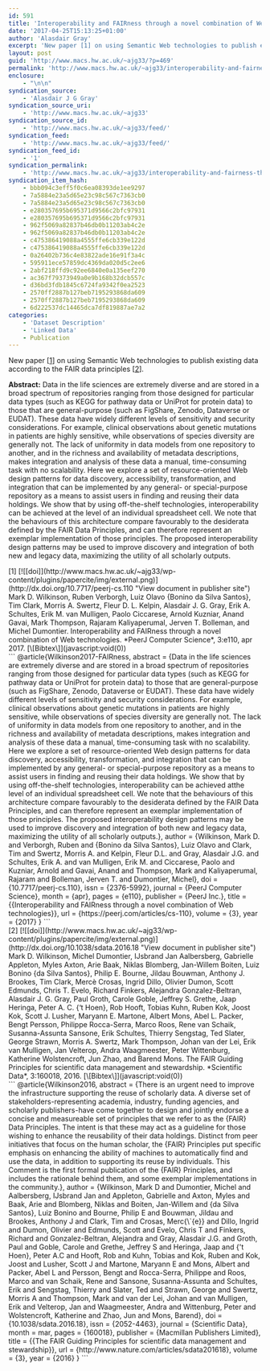 ```yaml
---
id: 591
title: 'Interoperability and FAIRness through a novel combination of Web technologies'
date: '2017-04-25T15:13:25+01:00'
author: 'Alasdair Gray'
excerpt: 'New paper [1] on using Semantic Web technologies to publish existing data according to the FAIR data principles [2]. Abstract: Data in the life sciences are extremely diverse and are stored in a broad spectrum of repositories ranging from those designed for particular data types (such as KEGG for pathway data or UniProt for protein [&hellip;]'
layout: post
guid: 'http://www.macs.hw.ac.uk/~ajg33/?p=469'
permalink: 'http://www.macs.hw.ac.uk/~ajg33/interoperability-and-fairness-through-a-novel-combination-of-web-technologies/'
enclosure:
    - "\n\n"
syndication_source:
    - 'Alasdair J G Gray'
syndication_source_uri:
    - 'http://www.macs.hw.ac.uk/~ajg33'
syndication_source_id:
    - 'http://www.macs.hw.ac.uk/~ajg33/feed/'
syndication_feed:
    - 'http://www.macs.hw.ac.uk/~ajg33/feed/'
syndication_feed_id:
    - '1'
syndication_permalink:
    - 'http://www.macs.hw.ac.uk/~ajg33/interoperability-and-fairness-through-a-novel-combination-of-web-technologies/'
syndication_item_hash:
    - bbb094c3eff5f0c6ea08393de1ee9297
    - 7a5884e23a5d65e23c98c567c7363cb0
    - 7a5884e23a5d65e23c98c567c7363cb0
    - e280357695b695371d9566c2bfc97931
    - e280357695b695371d9566c2bfc97931
    - 962f5069a82837b46db0b11203ab4c2e
    - 962f5069a82837b46db0b11203ab4c2e
    - c475386419088a4555ffe6cb339e122d
    - c475386419088a4555ffe6cb339e122d
    - 0a26402b736c4e83822ade16e91f3a4c
    - 595911ece57859dc4369da020d5c2ee6
    - 2abf218ffd9c92ee6840e0a135eef270
    - ac367f79373949a0e9b168b32dcb557c
    - d36bd3fdb1845c6724fa9342f0ea2523
    - 2570ff2887b127beb7195293868da609
    - 2570ff2887b127beb7195293868da609
    - 6d222537dc14465dca7df819887ae7a2
categories:
    - 'Dataset Description'
    - 'Linked Data'
    - Publication
---
```


New paper \[[1](http://www.macs.hw.ac.uk/~ajg33/interoperability-and-fairness-through-a-novel-combination-of-web-technologies/#paperkey_2)\] on using Semantic Web technologies to publish existing data according to the FAIR data principles \[[2](http://www.macs.hw.ac.uk/~ajg33/interoperability-and-fairness-through-a-novel-combination-of-web-technologies/#paperkey_3)\].

**Abstract:** Data in the life sciences are extremely diverse and are stored in a broad spectrum of repositories ranging from those designed for particular data types (such as KEGG for pathway data or UniProt for protein data) to those that are general-purpose (such as FigShare, Zenodo, Dataverse or EUDAT). These data have widely different levels of sensitivity and security considerations. For example, clinical observations about genetic mutations in patients are highly sensitive, while observations of species diversity are generally not. The lack of uniformity in data models from one repository to another, and in the richness and availability of metadata descriptions, makes integration and analysis of these data a manual, time-consuming task with no scalability. Here we explore a set of resource-oriented Web design patterns for data discovery, accessibility, transformation, and integration that can be implemented by any general- or special-purpose repository as a means to assist users in finding and reusing their data holdings. We show that by using off-the-shelf technologies, interoperability can be achieved at the level of an individual spreadsheet cell. We note that the behaviours of this architecture compare favourably to the desiderata defined by the FAIR Data Principles, and can therefore represent an exemplar implementation of those principles. The proposed interoperability design patterns may be used to improve discovery and integration of both new and legacy data, maximizing the utility of all scholarly outputs.

<div class="papercite_entry" id="paperkey_2">[1] [![[doi]](http://www.macs.hw.ac.uk/~ajg33/wp-content/plugins/papercite/img/external.png)](http://dx.doi.org/10.7717/peerj-cs.110 "View document in publisher site") Mark D. Wilkinson, Ruben Verborgh, Luiz Olavo {Bonino da Silva Santos}, Tim Clark, Morris A. Swertz, Fleur D. L. Kelpin, Alasdair J. G. Gray, Erik A. Schultes, Erik M. van Mulligen, Paolo Ciccarese, Arnold Kuzniar, Anand Gavai, Mark Thompson, Rajaram Kaliyaperumal, Jerven T. Bolleman, and Michel Dumontier. Interoperability and FAIRness through a novel combination of Web technologies. *PeerJ Computer Science*, 3:e110, apr 2017.   
[\[Bibtex\]](javascript:void(0))</div><div class="papercite_bibtex" id="papercite_2_block">```
@article{Wilkinson2017-FAIRness,
abstract = {Data in the life sciences are extremely diverse and are stored in a broad spectrum of repositories ranging from those designed for particular data types (such as KEGG for pathway data or UniProt for protein data) to those that are general-purpose (such as FigShare, Zenodo, Dataverse or EUDAT). These data have widely different levels of sensitivity and security considerations. For example, clinical observations about genetic mutations in patients are highly sensitive, while observations of species diversity are generally not. The lack of uniformity in data models from one repository to another, and in the richness and availability of metadata descriptions, makes integration and analysis of these data a manual, time-consuming task with no scalability. Here we explore a set of resource-oriented Web design patterns for data discovery, accessibility, transformation, and integration that can be implemented by any general- or special-purpose repository as a means to assist users in finding and reusing their data holdings. We show that by using off-the-shelf technologies, interoperability can be achieved atthe level of an individual spreadsheet cell. We note that the behaviours of this architecture compare favourably to the desiderata defined by the FAIR Data Principles, and can therefore represent an exemplar implementation of those principles. The proposed interoperability design patterns may be used to improve discovery and integration of both new and legacy data, maximizing the utility of all scholarly outputs.},
author = {Wilkinson, Mark D. and Verborgh, Ruben and {Bonino da Silva Santos}, Luiz Olavo and Clark, Tim and Swertz, Morris A. and Kelpin, Fleur D.L. and Gray, Alasdair J.G. and Schultes, Erik A. and van Mulligen, Erik M. and Ciccarese, Paolo and Kuzniar, Arnold and Gavai, Anand and Thompson, Mark and Kaliyaperumal, Rajaram and Bolleman, Jerven T. and Dumontier, Michel},
doi = {10.7717/peerj-cs.110},
issn = {2376-5992},
journal = {PeerJ Computer Science},
month = {apr},
pages = {e110},
publisher = {PeerJ Inc.},
title = {{Interoperability and FAIRness through a novel combination of Web technologies}},
url = {https://peerj.com/articles/cs-110},
volume = {3},
year = {2017}
}
```

</div><div class="papercite_entry" id="paperkey_3">[2] [![[doi]](http://www.macs.hw.ac.uk/~ajg33/wp-content/plugins/papercite/img/external.png)](http://dx.doi.org/10.1038/sdata.2016.18 "View document in publisher site") Mark D. Wilkinson, Michel Dumontier, IJsbrand Jan Aalbersberg, Gabrielle Appleton, Myles Axton, Arie Baak, Niklas Blomberg, Jan-Willem Boiten, Luiz Bonino {da Silva Santos}, Philip E. Bourne, Jildau Bouwman, Anthony J. Brookes, Tim Clark, Mercè Crosas, Ingrid Dillo, Olivier Dumon, Scott Edmunds, Chris T. Evelo, Richard Finkers, Alejandra Gonzalez-Beltran, Alasdair J. G. Gray, Paul Groth, Carole Goble, Jeffrey S. Grethe, Jaap Heringa, Peter A. C. {‘t Hoen}, Rob Hooft, Tobias Kuhn, Ruben Kok, Joost Kok, Scott J. Lusher, Maryann E. Martone, Albert Mons, Abel L. Packer, Bengt Persson, Philippe Rocca-Serra, Marco Roos, Rene van Schaik, Susanna-Assunta Sansone, Erik Schultes, Thierry Sengstag, Ted Slater, George Strawn, Morris A. Swertz, Mark Thompson, Johan van der Lei, Erik van Mulligen, Jan Velterop, Andra Waagmeester, Peter Wittenburg, Katherine Wolstencroft, Jun Zhao, and Barend Mons. The FAIR Guiding Principles for scientific data management and stewardship. *Scientific Data*, 3:160018, 2016.   
[\[Bibtex\]](javascript:void(0))</div><div class="papercite_bibtex" id="papercite_3_block">```
@article{Wilkinson2016,
abstract = {There is an urgent need to improve the infrastructure supporting the reuse of scholarly data. A diverse set of stakeholders-representing academia, industry, funding agencies, and scholarly publishers-have come together to design and jointly endorse a concise and measureable set of principles that we refer to as the {FAIR} Data Principles. The intent is that these may act as a guideline for those wishing to enhance the reusability of their data holdings. Distinct from peer initiatives that focus on the human scholar, the {FAIR} Principles put specific emphasis on enhancing the ability of machines to automatically find and use the data, in addition to supporting its reuse by individuals. This Comment is the first formal publication of the {FAIR} Principles, and includes the rationale behind them, and some exemplar implementations in the community.},
author = {Wilkinson, Mark D and Dumontier, Michel and Aalbersberg, IJsbrand Jan and Appleton, Gabrielle and Axton, Myles and Baak, Arie and Blomberg, Niklas and Boiten, Jan-Willem and {da Silva Santos}, Luiz Bonino and Bourne, Philip E and Bouwman, Jildau and Brookes, Anthony J and Clark, Tim and Crosas, Merc{\`{e}} and Dillo, Ingrid and Dumon, Olivier and Edmunds, Scott and Evelo, Chris T and Finkers, Richard and Gonzalez-Beltran, Alejandra and Gray, Alasdair J.G. and Groth, Paul and Goble, Carole and Grethe, Jeffrey S and Heringa, Jaap and {'t Hoen}, Peter A.C and Hooft, Rob and Kuhn, Tobias and Kok, Ruben and Kok, Joost and Lusher, Scott J and Martone, Maryann E and Mons, Albert and Packer, Abel L and Persson, Bengt and Rocca-Serra, Philippe and Roos, Marco and van Schaik, Rene and Sansone, Susanna-Assunta and Schultes, Erik and Sengstag, Thierry and Slater, Ted and Strawn, George and Swertz, Morris A and Thompson, Mark and van der Lei, Johan and van Mulligen, Erik and Velterop, Jan and Waagmeester, Andra and Wittenburg, Peter and Wolstencroft, Katherine and Zhao, Jun and Mons, Barend},
doi = {10.1038/sdata.2016.18},
issn = {2052-4463},
journal = {Scientific Data},
month = mar,
pages = {160018},
publisher = {Macmillan Publishers Limited},
title = {{The FAIR Guiding Principles for scientific data management and stewardship}},
url = {http://www.nature.com/articles/sdata201618},
volume = {3},
year = {2016}
}
```

</div>